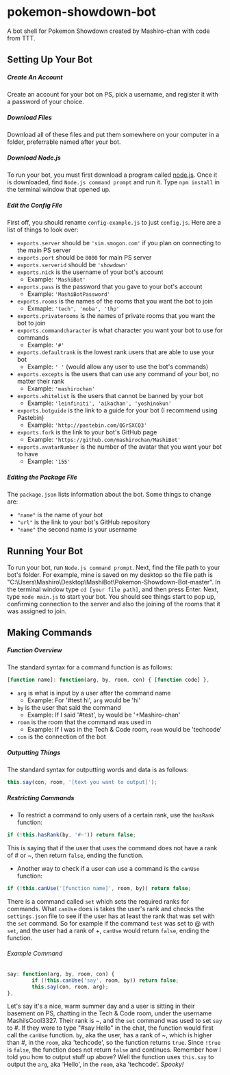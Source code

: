 # pokemon-showdown-bot
A bot shell for Pokemon Showdown created by Mashiro-chan with code from TTT.

## Setting Up Your Bot

##### Create An Account
Create an account for your bot on PS, pick a username, and register it with a password of your choice.

##### Download Files
Download all of these files and put them somewhere on your computer in a folder, preferrable named after your bot.

##### Download Node.js
To run your bot, you must first download a program called [node.js](https://nodejs.org/download/).
Once it is downloaded, find ```Node.js command prompt``` and run it.
Type ```npm install``` in the terminal window that opened up.

##### Edit the Config File
First off, you should rename ```config-example.js``` to just ```config.js```.
Here are a list of things to look over:
* ```exports.server``` should be ```'sim.smogon.com'``` if you plan on connecting to the main PS server
* ```exports.port``` should be ```8000``` for main PS server
* ```exports.serverid``` should be ```'showdown'```
* ```exports.nick``` is the username of your bot's account
  * Example: ```'MashiBot'```
* ```exports.pass``` is the password that you gave to your bot's account
  * Example: ```'MashiBotPassword'```
* ```exports.rooms``` is the names of the rooms that you want the bot to join
  * Exmaple: ```'tech', 'moba', 'thp'``` 
* ```exports.privaterooms``` is the names of private rooms that you want the bot to join
* ```exports.commandcharacter``` is what character you want your bot to use for commands
  * Example: ```'#'```
* ```exports.defaultrank``` is the lowest rank users that are able to use your bot
  * Example: ```' '``` (would allow any user to use the bot's commands)
* ```exports.excepts``` is the users that can use any command of your bot, no matter their rank
  * Example: ```'mashirochan'```
* ```exports.whitelist``` is the users that cannot be banned by your bot
  * Example: ```'leinfiniti', 'aikachan', 'yoshinokun'```
* ```exports.botguide``` is the link to a guide for your bot (I recommend using Pastebin)
  * Example: ```'http://pastebin.com/QGrSXCQ3'```
* ```exports.fork``` is the link to your bot's GitHub page
  * Example: ```'https://github.com/mashirochan/MashiBot'```
* ```exports.avatarNumber``` is the number of the avatar that you want your bot to have
  * Example: ```'155'```

##### Editing the Package File
The ```package.json``` lists information about the bot. Some things to change are:
  * ```"name"``` is the name of your bot
  * ```"url"``` is the link to your bot's GitHub repository
  * ```"name"``` the second name is your username

## Running Your Bot
To run your bot, run ```Node.js command prompt```. Next, find the file path to your bot's folder. For example, mine is saved on my desktop so the file path is "C:\Users\Mashiro\Desktop\MashiBot\Pokemon-Showdown-Bot-master".
In the terminal window type ```cd [your file path]```, and then press Enter.
Next, type ```node main.js``` to start your bot. You should see things start to pop up, confirming connection to the server and also the joining of the rooms that it was assigned to join.

## Making Commands

##### Function Overview
The standard syntax for a command function is as follows:
```javascript
[function name]: function(arg, by, room, con) { [function code] },
```
* ```arg``` is what is input by a user after the command name
  * Example: For '#test hi', ```arg``` would be 'hi'
* ```by``` is the user that said the command
  * Example: If I said '#test', ```by``` would be '+Mashiro-chan'
* ```room``` is the room that the command was used in
  * Example: If I was in the Tech & Code room, ```room``` would be 'techcode'
* ```con``` is the connection of the bot

##### Outputting Things
The standard syntax for outputting words and data is as follows:
```javascript
this.say(con, room, '[text you want to output]');
```

##### Restricting Commands
  * To restrict a command to only users of a certain rank, use the ```hasRank``` function:
```javascript
if (!this.hasRank(by, '#~')) return false;
```
This is saying that if the user that uses the command does not have a rank of # or ~, then return ```false```, ending the function.

  * Another way to check if a user can use a command is the ```canUse``` function:
```javascript
if (!this.canUse('[function name]', room, by)) return false;
```
There is a command called ```set``` which sets the required ranks for commands. What ```canUse``` does is takes the user's rank and checks the ```settings.json``` file to see if the user has at least the rank that was set with the ```set``` command. So for example if the command ```test``` was set to @ with ```set```, and the user had a rank of +, ```canUse``` would return ```false```, ending the function.

###### Example Command

```javascript
say: function(arg, by, room, con) {
		if (!this.canUse('say', room, by)) return false;
		this.say(con, room, arg);
},
```
Let's say it's a nice, warm summer day and a user is sitting in their basement on PS, chatting in the Tech & Code room, under the username MashiIsCool3327. Their rank is ~, and the ```set``` command was used to set ```say``` to #. If they were to type "#say Hello" in the chat, the function would first call the ```canUse``` function. ```by```, aka the user, has a rank of ~, which is higher than #, in the ```room```, aka 'techcode', so the function returns ```true```. Since ```!true``` is ```false```, the function does not return ```false``` and continues. Remember how I told you how to output stuff up above? Well the function uses ```this.say``` to output the ```arg```, aka 'Hello', in the ```room```, aka 'techcode'. *Spooky!*
